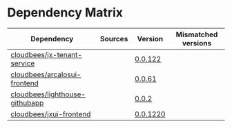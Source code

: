 # Dependency Matrix

Dependency | Sources | Version | Mismatched versions
---------- | ------- | ------- | -------------------
[cloudbees/jx-tenant-service](https://github.com/cloudbees/jx-tenant-service) |  | [0.0.122](https://github.com/cloudbees/jx-tenant-service/releases/tag/v0.0.122) | 
[cloudbees/arcalosui-frontend](https://github.com/cloudbees/arcalosui-frontend) |  | [0.0.61]() | 
[cloudbees/lighthouse-githubapp](https://github.com/cloudbees/lighthouse-githubapp) |  | [0.0.2](https://github.com/cloudbees/lighthouse-githubapp/releases/tag/v0.0.2) | 
[cloudbees/jxui-frontend](https://github.com/cloudbees/jxui-frontend) |  | [0.0.1220](https://github.com/cloudbees/jxui-frontend/releases/tag/v0.0.1220) | 
